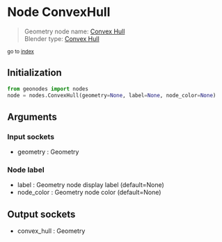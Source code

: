 
# Node ConvexHull

> Geometry node name: [Convex Hull](https://docs.blender.org/manual/en/latest/modeling/geometry_nodes/geometry/convex_hull.html)<br>
  Blender type: [Convex Hull](https://docs.blender.org/api/current/bpy.types.GeometryNodeConvexHull.html)
  
<sub>go to [index](/docs/index.md)</sub>

## Initialization

```python
from geonodes import nodes
node = nodes.ConvexHull(geometry=None, label=None, node_color=None)
```



## Arguments


### Input sockets

- geometry : Geometry

### Node label

- label : Geometry node display label (default=None)
- node_color : Geometry node color (default=None)

## Output sockets

- convex_hull : Geometry
